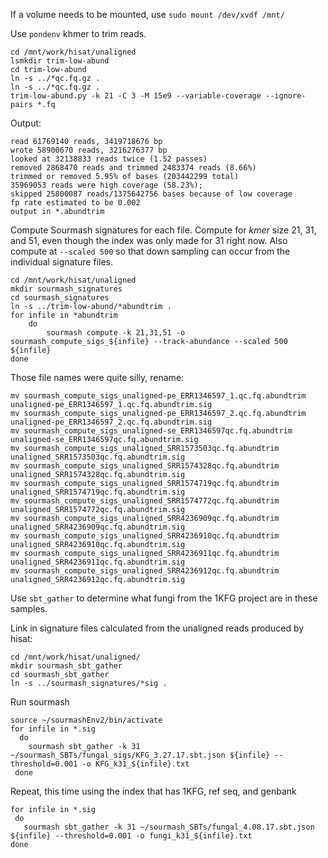 If a volume needs to be mounted, use `sudo mount /dev/xvdf /mnt/`

Use `pondenv` khmer to trim reads. 
```
cd /mnt/work/hisat/unaligned
lsmkdir trim-low-abund
cd trim-low-abund
ln -s ../*qc.fq.gz .
ln -s ../*qc.fq.gz .
trim-low-abund.py -k 21 -C 3 -M 15e9 --variable-coverage --ignore-pairs *.fq
```

Output:
```
read 61769140 reads, 3419718676 bp
wrote 58900670 reads, 3216276377 bp
looked at 32138833 reads twice (1.52 passes)
removed 2868470 reads and trimmed 2483374 reads (8.66%)
trimmed or removed 5.95% of bases (203442299 total)
35969053 reads were high coverage (58.23%);
skipped 25800087 reads/1375642756 bases because of low coverage
fp rate estimated to be 0.002
output in *.abundtrim
```

Compute Sourmash signatures for each file. Compute for *kmer* size 21, 31, and 51, even though the index was only made for 31 right now. Also compute at `--scaled 500` so that down sampling can occur from the individual signature files. 
```
cd /mnt/work/hisat/unaligned
mkdir sourmash_signatures
cd sourmash_signatures
ln -s ../trim-low-abund/*abundtrim .
for infile in *abundtrim
    do
        sourmash compute -k 21,31,51 -o sourmash_compute_sigs_${infile} --track-abundance --scaled 500 ${infile}
done
```
Those file names were quite silly, rename:
```
mv sourmash_compute_sigs_unaligned-pe_ERR1346597_1.qc.fq.abundtrim  unaligned-pe_ERR1346597_1.qc.fq.abundtrim.sig
mv sourmash_compute_sigs_unaligned-pe_ERR1346597_2.qc.fq.abundtrim  unaligned-pe_ERR1346597_2.qc.fq.abundtrim.sig
mv sourmash_compute_sigs_unaligned-se_ERR1346597qc.fq.abundtrim     unaligned-se_ERR1346597qc.fq.abundtrim.sig
mv sourmash_compute_sigs_unaligned_SRR1573503qc.fq.abundtrim        unaligned_SRR1573503qc.fq.abundtrim.sig
mv sourmash_compute_sigs_unaligned_SRR1574328qc.fq.abundtrim        unaligned_SRR1574328qc.fq.abundtrim.sig
mv sourmash_compute_sigs_unaligned_SRR1574719qc.fq.abundtrim        unaligned_SRR1574719qc.fq.abundtrim.sig
mv sourmash_compute_sigs_unaligned_SRR1574772qc.fq.abundtrim        unaligned_SRR1574772qc.fq.abundtrim.sig
mv sourmash_compute_sigs_unaligned_SRR4236909qc.fq.abundtrim        unaligned_SRR4236909qc.fq.abundtrim.sig
mv sourmash_compute_sigs_unaligned_SRR4236910qc.fq.abundtrim        unaligned_SRR4236910qc.fq.abundtrim.sig
mv sourmash_compute_sigs_unaligned_SRR4236911qc.fq.abundtrim        unaligned_SRR4236911qc.fq.abundtrim.sig
mv sourmash_compute_sigs_unaligned_SRR4236912qc.fq.abundtrim        unaligned_SRR4236912qc.fq.abundtrim.sig
```

Use `sbt_gather` to determine what fungi from the 1KFG project are in these samples.

Link in signature files calculated from the unaligned reads produced by hisat: 

```
cd /mnt/work/hisat/unaligned/
mkdir sourmash_sbt_gather
cd sourmash_sbt_gather
ln -s ../sourmash_signatures/*sig .
```
Run sourmash
```
source ~/sourmashEnv2/bin/activate
for infile in *.sig
  do
    sourmash sbt_gather -k 31 ~/sourmash_SBTs/fungal_sigs/KFG_3.27.17.sbt.json ${infile} --threshold=0.001 -o KFG_k31_${infile}.txt
 done
 ```
 
 Repeat, this time using the index that has 1KFG, ref seq, and genbank
 ```
 for infile in *.sig
  do
    sourmash sbt_gather -k 31 ~/sourmash_SBTs/fungal_4.08.17.sbt.json  ${infile} --threshold=0.001 -o fungi_k31_${infile}.txt
 done
 ```
